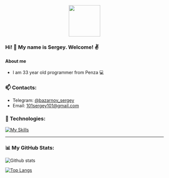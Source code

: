 <div id="header" align="center">
  <img src="[https://media.giphy.com/media/M9gbBd9nbDrOTu1Mqx/giphy.gif](https://media.giphy.com/media/du3J3cXyzhj75IOgvA/giphy.gif)" width="100"/>
</div>


### Hi! 👋 My name is Sergey. Welcome! ✌️

#### About me

* I am 33 year old programmer from Penza 💻

### 📫 Contacts:  
 * Telegram: [@bazarnov_sergey](https://t.me/bazarnov_sergey)
 * Email: [101sergey101@gmail.com](mailto:101sergey101@gmail.com)

### 🔭 Technologies:
[![My Skills](https://skillicons.dev/icons?i=java,idea,maven,spring,hibernate,postgres,bootstrap,html,linux,git)](https://skillicons.dev)

-----------
### :bar_chart: My GitHub Stats:
![Github stats](https://github-readme-stats.vercel.app/api?username=BazarnovSergey&hide=stars,prs,issues,contribs)

[![Top Langs](https://github-readme-stats.vercel.app/api/top-langs/?username=BazarnovSergey&layout=compact)](https://github.com/BazarnovSergey/github-readme-stats)

<!--
**BazarnovSergey/BazarnovSergey** is a ✨ _special_ ✨ repository because its `README.md` (this file) appears on your GitHub profile.

Here are some ideas to get you started:

- 🔭 I’m currently working on ...
- 🌱 I’m currently learning ...
- 👯 I’m looking to collaborate on ...
- 🤔 I’m looking for help with ...
- 💬 Ask me about ...
- 📫 How to reach me: ...
- 😄 Pronouns: ...
- ⚡ Fun fact: ...
-->
